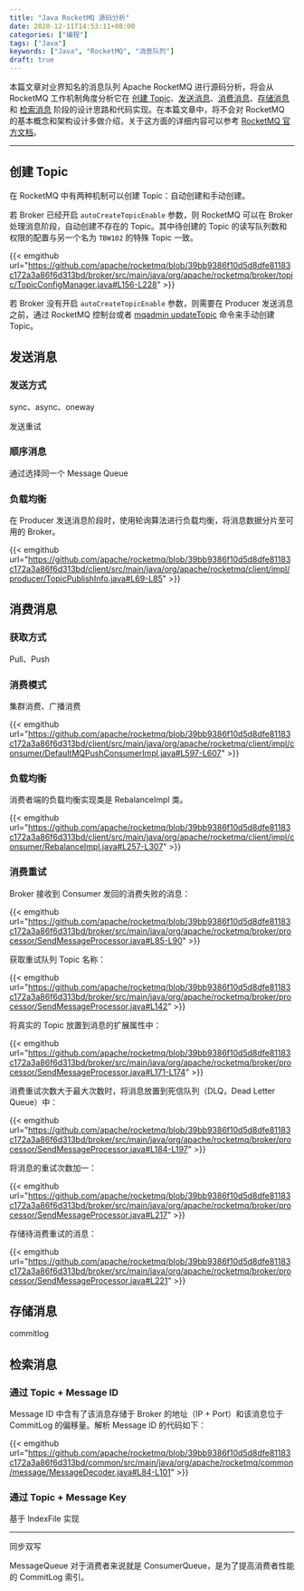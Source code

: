 ```yaml
---
title: "Java RocketMQ 源码分析"
date: 2020-12-11T14:53:11+08:00
categories: ["编程"]
tags: ["Java"]
keywords: ["Java", "RocketMQ", "消息队列"]
draft: true
---
```


本篇文章对业界知名的消息队列 Apache RocketMQ 进行源码分析，将会从 RocketMQ 工作机制角度分析它在 [创建 Topic](#创建-topic)、[发送消息](#发送消息)、[消费消息](#消费消息)、[存储消息](#存储消息) 和 [检索消息](#检索消息) 阶段的设计思路和代码实现。在本篇文章中，将不会对 RocketMQ 的基本概念和架构设计多做介绍，关于这方面的详细内容可以参考 [RocketMQ 官方文档](https://github.com/apache/rocketmq/blob/39bb9386f10d5d8dfe81183c172a3a86f6d313bd/docs/cn/README.md)。<!--more-->

---

## 创建 Topic

在 RocketMQ 中有两种机制可以创建 Topic：自动创建和手动创建。

若 Broker 已经开启 `autoCreateTopicEnable` 参数，则 RocketMQ 可以在 Broker 处理消息阶段，自动创建不存在的 Topic。其中待创建的 Topic 的读写队列数和权限的配置与另一个名为 `TBW102` 的特殊 Topic 一致。

{{< emgithub url="https://github.com/apache/rocketmq/blob/39bb9386f10d5d8dfe81183c172a3a86f6d313bd/broker/src/main/java/org/apache/rocketmq/broker/topic/TopicConfigManager.java#L156-L228" >}}

若 Broker 没有开启 `autoCreateTopicEnable` 参数，则需要在 Producer 发送消息之前，通过 RocketMQ 控制台或者 [mqadmin updateTopic](https://github.com/apache/rocketmq/blob/39bb9386f10d5d8dfe81183c172a3a86f6d313bd/tools/src/main/java/org/apache/rocketmq/tools/command/topic/UpdateTopicSubCommand.java#L33) 命令来手动创建 Topic。

## 发送消息

### 发送方式

sync、async、oneway

发送重试

### 顺序消息

通过选择同一个 Message Queue

### 负载均衡

在 Producer 发送消息阶段时，使用轮询算法进行负载均衡，将消息数据分片至可用的 Broker。

{{< emgithub url="https://github.com/apache/rocketmq/blob/39bb9386f10d5d8dfe81183c172a3a86f6d313bd/client/src/main/java/org/apache/rocketmq/client/impl/producer/TopicPublishInfo.java#L69-L85" >}}

## 消费消息

### 获取方式

Pull、Push

### 消费模式

集群消费、广播消费

{{< emgithub url="https://github.com/apache/rocketmq/blob/39bb9386f10d5d8dfe81183c172a3a86f6d313bd/client/src/main/java/org/apache/rocketmq/client/impl/consumer/DefaultMQPushConsumerImpl.java#L597-L607" >}}

### 负载均衡

消费者端的负载均衡实现类是 RebalanceImpl 类。

{{< emgithub url="https://github.com/apache/rocketmq/blob/39bb9386f10d5d8dfe81183c172a3a86f6d313bd/client/src/main/java/org/apache/rocketmq/client/impl/consumer/RebalanceImpl.java#L257-L307" >}}

### 消费重试

Broker 接收到 Consumer 发回的消费失败的消息：

{{< emgithub url="https://github.com/apache/rocketmq/blob/39bb9386f10d5d8dfe81183c172a3a86f6d313bd/broker/src/main/java/org/apache/rocketmq/broker/processor/SendMessageProcessor.java#L85-L90" >}}

获取重试队列 Topic 名称：

{{< emgithub url="https://github.com/apache/rocketmq/blob/39bb9386f10d5d8dfe81183c172a3a86f6d313bd/broker/src/main/java/org/apache/rocketmq/broker/processor/SendMessageProcessor.java#L142" >}}

将真实的 Topic 放置到消息的扩展属性中：

{{< emgithub url="https://github.com/apache/rocketmq/blob/39bb9386f10d5d8dfe81183c172a3a86f6d313bd/broker/src/main/java/org/apache/rocketmq/broker/processor/SendMessageProcessor.java#L171-L174" >}}

消费重试次数大于最大次数时，将消息放置到死信队列（DLQ，Dead Letter Queue）中：

{{< emgithub url="https://github.com/apache/rocketmq/blob/39bb9386f10d5d8dfe81183c172a3a86f6d313bd/broker/src/main/java/org/apache/rocketmq/broker/processor/SendMessageProcessor.java#L184-L197" >}}

将消息的重试次数加一：

{{< emgithub url="https://github.com/apache/rocketmq/blob/39bb9386f10d5d8dfe81183c172a3a86f6d313bd/broker/src/main/java/org/apache/rocketmq/broker/processor/SendMessageProcessor.java#L217" >}}

存储待消费重试的消息：

{{< emgithub url="https://github.com/apache/rocketmq/blob/39bb9386f10d5d8dfe81183c172a3a86f6d313bd/broker/src/main/java/org/apache/rocketmq/broker/processor/SendMessageProcessor.java#L221" >}}

## 存储消息

commitlog

## 检索消息

### 通过 Topic + Message ID

Message ID 中含有了该消息存储于 Broker 的地址（IP + Port）和该消息位于 CommitLog 的偏移量。解析 Message ID 的代码如下：

{{< emgithub url="https://github.com/apache/rocketmq/blob/39bb9386f10d5d8dfe81183c172a3a86f6d313bd/common/src/main/java/org/apache/rocketmq/common/message/MessageDecoder.java#L84-L101" >}}

### 通过 Topic + Message Key

基于 IndexFile 实现

---

同步双写

MessageQueue 对于消费者来说就是 ConsumerQueue，是为了提高消费者性能的 CommitLog 索引。
